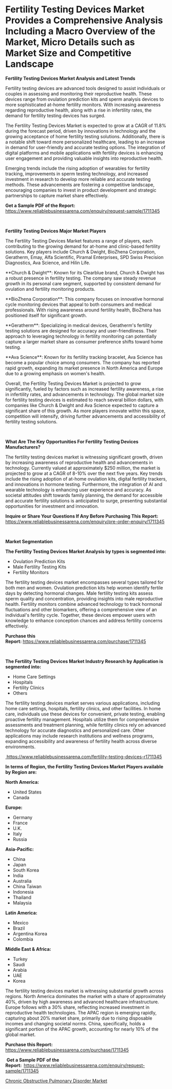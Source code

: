 <p><h1>Fertility Testing Devices Market Provides a Comprehensive Analysis Including a Macro Overview of the Market, Micro Details such as Market Size and Competitive Landscape</h1></p><p><strong>Fertility Testing Devices Market Analysis and Latest Trends</strong></p>
<p><p>Fertility testing devices are advanced tools designed to assist individuals or couples in assessing and monitoring their reproductive health. These devices range from ovulation prediction kits and sperm analysis devices to more sophisticated at-home fertility monitors. With increasing awareness regarding reproductive health, along with a rise in infertility rates, the demand for fertility testing devices has surged.</p><p>The Fertility Testing Devices Market is expected to grow at a CAGR of 11.8% during the forecast period, driven by innovations in technology and the growing acceptance of home fertility testing solutions. Additionally, there is a notable shift toward more personalized healthcare, leading to an increase in demand for user-friendly and accurate testing options. The integration of digital platforms and mobile applications with fertility devices is enhancing user engagement and providing valuable insights into reproductive health.</p><p>Emerging trends include the rising adoption of wearables for fertility tracking, improvements in sperm testing technology, and increased investment in research to develop more reliable and accurate testing methods. These advancements are fostering a competitive landscape, encouraging companies to invest in product development and strategic partnerships to capture market share effectively.</p></p>
<p><strong>Get a Sample PDF of the Report:&nbsp;</strong> <a href="https://www.reliablebusinessarena.com/enquiry/request-sample/1711345?utm_campaign=2330&utm_medium=2&utm_source=Github&utm_content=ia&utm_term=03032025&utm_id=fertility-testing-devices">https://www.reliablebusinessarena.com/enquiry/request-sample/1711345</a></p>
<p>&nbsp;</p>
<p><strong>Fertility Testing Devices Major Market Players</strong></p>
<p><p>The Fertility Testing Devices Market features a range of players, each contributing to the growing demand for at-home and clinic-based fertility solutions. Key players include Church & Dwight, BioZhena Corporation, Geratherm, Emay, Alfa Scientific, Piramal Enterprises, SPD Swiss Precision Diagnostics, Ava Science, and Hilin Life.</p><p>**Church & Dwight**: Known for its Clearblue brand, Church & Dwight has a robust presence in fertility testing. The company saw steady revenue growth in its personal care segment, supported by consistent demand for ovulation and fertility monitoring products.</p><p>**BioZhena Corporation**: This company focuses on innovative hormonal cycle monitoring devices that appeal to both consumers and medical professionals. With rising awareness around fertility health, BioZhena has positioned itself for significant growth.</p><p>**Geratherm**: Specializing in medical devices, Geratherm's fertility testing solutions are designed for accuracy and user-friendliness. Their approach to leveraging technology in fertility monitoring can potentially capture a larger market share as consumer preference shifts toward home testing.</p><p>**Ava Science**: Known for its fertility tracking bracelet, Ava Science has become a popular choice among consumers. The company has reported rapid growth, expanding its market presence in North America and Europe due to a growing emphasis on women's health.</p><p>Overall, the Fertility Testing Devices Market is projected to grow significantly, fueled by factors such as increased fertility awareness, a rise in infertility rates, and advancements in technology. The global market size for fertility testing devices is estimated to reach several billion dollars, with companies like Church & Dwight and Ava Science expected to capture a significant share of this growth. As more players innovate within this space, competition will intensify, driving further advancements and accessibility of fertility testing solutions.</p></p>
<p>&nbsp;</p>
<p><strong>What Are The Key Opportunities For Fertility Testing Devices Manufacturers?</strong></p>
<p><p>The fertility testing devices market is witnessing significant growth, driven by increasing awareness of reproductive health and advancements in technology. Currently valued at approximately $250 million, the market is projected to grow at a CAGR of 8-10% over the next five years. Key trends include the rising adoption of at-home ovulation kits, digital fertility trackers, and innovations in hormone testing. Furthermore, the integration of AI and wearable technology is enhancing user experience and accuracy. As societal attitudes shift towards family planning, the demand for accessible and accurate fertility solutions is anticipated to surge, presenting substantial opportunities for investment and innovation.</p></p>
<p><strong>Inquire or Share Your Questions If Any Before Purchasing This Report:</strong> <a href="https://www.reliablebusinessarena.com/enquiry/pre-order-enquiry/1711345?utm_campaign=2330&utm_medium=2&utm_source=Github&utm_content=ia&utm_term=03032025&utm_id=fertility-testing-devices">https://www.reliablebusinessarena.com/enquiry/pre-order-enquiry/1711345</a></p>
<p>&nbsp;</p>
<p><strong>Market Segmentation</strong></p>
<p><strong>The Fertility Testing Devices Market Analysis by types is segmented into:</strong></p>
<p><ul><li>Ovulation Prediction Kits</li><li>Male Fertility Testing Kits</li><li>Fertility Monitors</li></ul></p>
<p><p>The fertility testing devices market encompasses several types tailored for both men and women. Ovulation prediction kits help women identify fertile days by detecting hormonal changes. Male fertility testing kits assess sperm quality and concentration, providing insights into male reproductive health. Fertility monitors combine advanced technology to track hormonal fluctuations and other biomarkers, offering a comprehensive view of an individual's fertility cycle. Together, these devices empower users with knowledge to enhance conception chances and address fertility concerns effectively.</p></p>
<p><strong>Purchase this Report:&nbsp;</strong><a href="https://www.reliablebusinessarena.com/purchase/1711345?utm_campaign=2330&utm_medium=2&utm_source=Github&utm_content=ia&utm_term=03032025&utm_id=fertility-testing-devices">https://www.reliablebusinessarena.com/purchase/1711345</a></p>
<p>&nbsp;</p>
<p><strong>The Fertility Testing Devices Market Industry Research by Application is segmented into:</strong></p>
<p><ul><li>Home Care Settings</li><li>Hospitals</li><li>Fertility Clinics</li><li>Others</li></ul></p>
<p><p>The fertility testing devices market serves various applications, including home care settings, hospitals, fertility clinics, and other facilities. In home care, individuals use these devices for convenient, private testing, enabling proactive fertility management. Hospitals utilize them for comprehensive assessments and treatment planning, while fertility clinics rely on advanced technology for accurate diagnostics and personalized care. Other applications may include research institutions and wellness programs, expanding accessibility and awareness of fertility health across diverse environments.</p></p>
<p><a href="https://www.reliablebusinessarena.com/fertility-testing-devices-r1711345?utm_campaign=2330&utm_medium=2&utm_source=Github&utm_content=ia&utm_term=03032025&utm_id=fertility-testing-devices">&nbsp;https://www.reliablebusinessarena.com/fertility-testing-devices-r1711345</a></p>
<p><strong>In terms of Region, the Fertility Testing Devices Market Players available by Region are:</strong></p>
<p>
    <p> <strong> North America: </strong>
        <ul>
            <li>United States</li>
            <li>Canada</li>
        </ul>
        </p> 
    <p> <strong> Europe: </strong>
        <ul>
            <li>Germany</li>
            <li>France</li>
            <li>U.K.</li>
            <li>Italy</li>
            <li>Russia</li>
        </ul>
        </p> 
    <p> <strong> Asia-Pacific: </strong>
        <ul>
            <li>China</li>
            <li>Japan</li>
            <li>South Korea</li>
            <li>India</li>
            <li>Australia</li>
            <li>China Taiwan</li>
            <li>Indonesia</li>
            <li>Thailand</li>
            <li>Malaysia</li>
        </ul>
        </p> 
    <p> <strong> Latin America: </strong>
        <ul>
            <li>Mexico</li>
            <li>Brazil</li>
            <li>Argentina Korea</li>
            <li>Colombia</li>
        </ul>
        </p> 
    <p> <strong> Middle East & Africa: </strong>
        <ul>
            <li>Turkey</li>
            <li>Saudi</li>
            <li>Arabia</li>
            <li>UAE</li>
            <li>Korea</li>
        </ul>
    </p>
    </p>
<p><p>The fertility testing devices market is witnessing substantial growth across regions. North America dominates the market with a share of approximately 40%, driven by high awareness and advanced healthcare infrastructure. Europe follows with a 30% share, reflecting increased investment in reproductive health technologies. The APAC region is emerging rapidly, capturing about 20% market share, primarily due to rising disposable incomes and changing societal norms. China, specifically, holds a significant portion of the APAC growth, accounting for nearly 10% of the global market.</p></p>
<p><strong>Purchase this Report: </strong><a href="https://www.reliablebusinessarena.com/purchase/1711345?utm_campaign=2330&utm_medium=2&utm_source=Github&utm_content=ia&utm_term=03032025&utm_id=fertility-testing-devices">https://www.reliablebusinessarena.com/purchase/1711345</a></p>
<p>&nbsp;<strong>Get a Sample PDF of the Report:&nbsp;&nbsp;</strong><a href="https://www.reliablebusinessarena.com/enquiry/request-sample/1711345?utm_campaign=2330&utm_medium=2&utm_source=Github&utm_content=ia&utm_term=03032025&utm_id=fertility-testing-devices">https://www.reliablebusinessarena.com/enquiry/request-sample/1711345</a></p>
<p><strong></strong></p>
<p><p><a href="https://github.com/AlisaRowe24/Market-Research-Report-List-1/blob/main/chronic-obstructive-pulmonary-disorder-market.md?utm_campaign=2330&utm_medium=2&utm_source=Github&utm_content=ia&utm_term=03032025&utm_id=fertility-testing-devices">Chronic Obstructive Pulmonary Disorder Market</a></p></p>